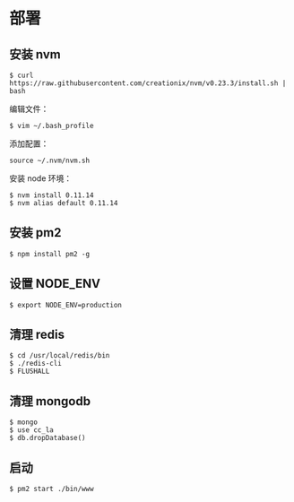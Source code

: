 # 部署

## 安装 nvm

```
$ curl https://raw.githubusercontent.com/creationix/nvm/v0.23.3/install.sh | bash
```

编辑文件：

```
$ vim ~/.bash_profile
```

添加配置：

```
source ~/.nvm/nvm.sh
```

安装 node 环境：

```
$ nvm install 0.11.14
$ nvm alias default 0.11.14
```

## 安装 pm2

```
$ npm install pm2 -g
```

## 设置 NODE_ENV

```
$ export NODE_ENV=production
```

## 清理 redis

```
$ cd /usr/local/redis/bin
$ ./redis-cli
$ FLUSHALL
```

## 清理 mongodb

```
$ mongo
$ use cc_la
$ db.dropDatabase()
```

## 启动

```
$ pm2 start ./bin/www
```